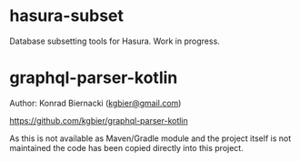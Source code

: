 # hasura-subset

Database subsetting tools for Hasura. Work in progress.

# graphql-parser-kotlin

Author: Konrad Biernacki (kgbier@gmail.com)

https://github.com/kgbier/graphql-parser-kotlin

As this is not available as Maven/Gradle module and the project itself is not maintained the code has been copied directly into this project.
